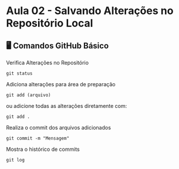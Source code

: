 # Aula 02 - Salvando Alterações no Repositório Local
## 🖥️ Comandos GitHub Básico
Verifica Alterações no Repositório
```
git status
```
Adiciona alterações para área de preparação
```
git add (arquivo)
```
ou adicione todas as alterações diretamente com:
```
git add .
```
Realiza o commit dos arquivos adicionados
```
git commit -m "Mensagem"
```
Mostra o histórico de commits
```
git log
```